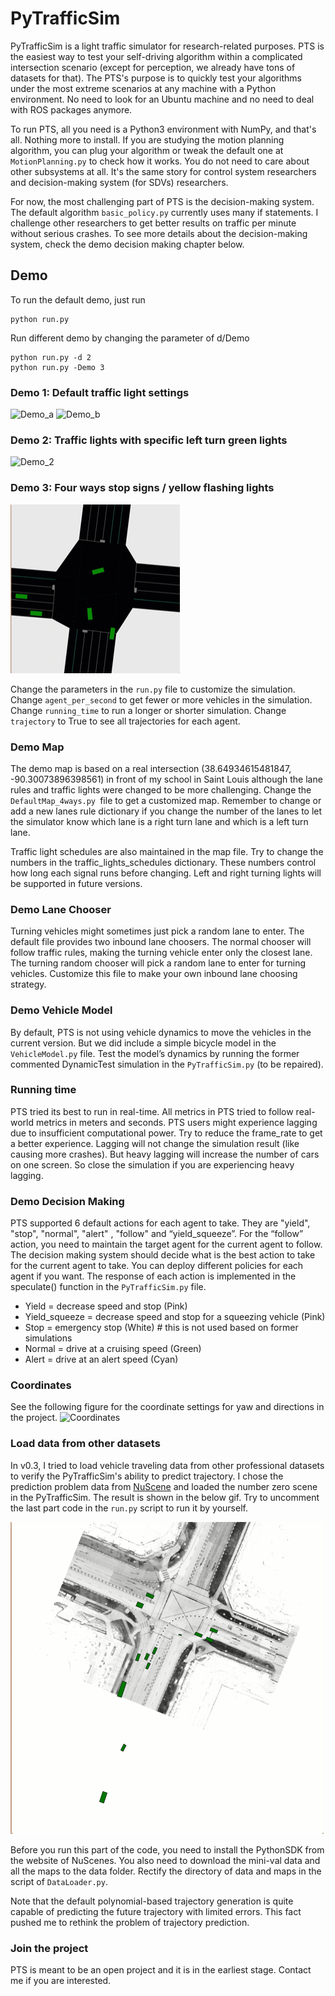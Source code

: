 # PyTrafficSim

PyTrafficSim is a light traffic simulator for research-related purposes. PTS is the easiest way to test your self-driving algorithm within a complicated intersection scenario (except for perception, we already have tons of datasets for that). The PTS's purpose is to quickly test your algorithms under the most extreme scenarios at any machine with a Python environment. No need to look for an Ubuntu machine and no need to deal with ROS packages anymore.

To run PTS, all you need is a Python3 environment with NumPy, and that's all. Nothing more to install. If you are studying the motion planning algorithm, you can plug your algorithm or tweak the default one at `MotionPlanning.py` to check how it works. You do not need to care about other subsystems at all. It's the same story for control system researchers and decision-making system (for SDVs) researchers.

For now, the most challenging part of PTS is the decision-making system. The default algorithm `basic_policy.py` currently uses many if statements. I challenge other researchers to get better results on traffic per minute without serious crashes. To see more details about the decision-making system, check the demo decision making chapter below.

## Demo
To run the default demo, just run
```
python run.py
```

Run different demo by changing the parameter of d/Demo
```
python run.py -d 2
python run.py -Demo 3
```


### Demo 1: Default traffic light settings
![Demo_a](images/demo_a.gif)
![Demo_b](images/demo_b.gif)
### Demo 2: Traffic lights with specific left turn green lights
![Demo_2](images/demo_leftturn.gif)
### Demo 3: Four ways stop signs / yellow flashing lights
![Demo_3](images/demo_stopsign.gif)

Change the parameters in the `run.py` file to customize the simulation. Change `agent_per_second` to get fewer or more vehicles in the simulation. Change `running_time` to run a longer or shorter simulation. Change `trajectory` to True to see all trajectories for each agent.



### Demo Map
The demo map is based on a real intersection (38.64934615481847, -90.30073896398561) in front of my school in Saint Louis although the lane rules and traffic lights were changed to be more challenging. Change the `DefaultMap_4ways.py `file to get a customized map. Remember to change or add a new lanes rule dictionary if you change the number of the lanes to let the simulator know which lane is a right turn lane and which is a left turn lane. 

Traffic light schedules are also maintained in the map file. Try to change the numbers in the traffic_lights_schedules dictionary. These numbers control how long each signal runs before changing. Left and right turning lights will be supported in future versions.

### Demo Lane Chooser
Turning vehicles might sometimes just pick a random lane to enter. The default file provides two inbound lane choosers. The normal chooser will follow traffic rules, making the turning vehicle enter only the closest lane. The turning random chooser will pick a random lane to enter for turning vehicles. Customize this file to make your own inbound lane choosing strategy.    

### Demo Vehicle Model
By default, PTS is not using vehicle dynamics to move the vehicles in the current version. But we did include a simple bicycle model in the `VehicleModel.py` file. Test the model’s dynamics by running the former commented DynamicTest simulation in the `PyTrafficSim.py` (to be repaired).

### Running time
PTS tried its best to run in real-time. All metrics in PTS tried to follow real-world metrics in meters and seconds. PTS users might experience lagging due to insufficient computational power. Try to reduce the frame_rate to get a better experience. Lagging will not change the simulation result (like causing more crashes). But heavy lagging will increase the number of cars on one screen. So close the simulation if you are experiencing heavy lagging.

### Demo Decision Making
PTS supported 6 default actions for each agent to take. They are "yield", "stop", "normal", "alert" , "follow" and “yield_squeeze”. For the “follow” action, you need to maintain the target agent for the current agent to follow. The decision making system should decide what is the best action to take for the current agent to take. You can deploy different policies for each agent if you want. The response of each action is implemented in the speculate() function in the `PyTrafficSim.py` file.

- Yield = decrease speed and stop (Pink)
- Yield_squeeze = decrease speed and stop for a squeezing vehicle (Pink)
- Stop = emergency stop (White)  # this is not used based on former simulations
- Normal = drive at a cruising speed (Green)
- Alert = drive at an alert speed (Cyan)

### Coordinates
See the following figure for the coordinate settings for yaw and directions in the project.
![Coordinates](images/coordinates.png)

### Load data from other datasets
In v0.3, I tried to load vehicle traveling data from other professional datasets to verify the PyTrafficSim's ability to predict trajectory. I chose the prediction problem data from [NuScene](https://www.nuscenes.org/) and loaded the number zero scene in the PyTrafficSim. The result is shown in the below gif. Try to uncomment the last part code in the `run.py` script to run it by yourself. 

![NuScene_Prediction](images/NuScene_demo.gif) 

Before you run this part of the code, you need to install the PythonSDK from the website of NuScenes. You also need to download the mini-val data and all the maps to the data folder. Rectify the directory of data and maps in the script of `DataLoader.py`.

Note that the default polynomial-based trajectory generation is quite capable of predicting the future trajectory with limited errors. This fact pushed me to rethink the problem of trajectory prediction.

### Join the project
PTS is meant to be an open project and it is in the earliest stage. Contact me if you are interested.


